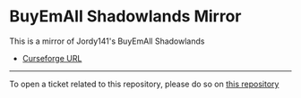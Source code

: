 # BuyEmAll Shadowlands Mirror

This is a mirror of Jordy141's BuyEmAll Shadowlands

- [Curseforge URL](https://www.curseforge.com/wow/addons/buyemall)

----

To open a ticket related to this repository, please do so on [this repository](https://github.com/curseforge-mirror/.github)
